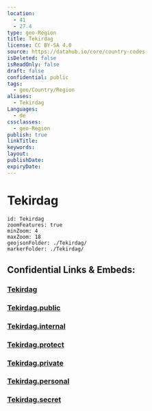 ```yaml
---
location:
  - 41
  - 27.4
type: geo-Region
title: Tekirdag
license: CC BY-SA 4.0
source: https://datahub.io/core/country-codes
isDeleted: false
isReadOnly: false
draft: false
confidential: public
tags:
  - geo/Country/Region
aliases:
  - Tekirdag
Languages:
  - de
cssclasses:
  - geo-Region
publish: true
linkTitle:
keywords:
layout:
publishDate:
expiryDate:
---
```


# Tekirdag

```leaflet
id: Tekirdag
zoomFeatures: true 
minZoom: 4 
maxZoom: 18
geojsonFolder: ./Tekirdag/
markerFolder: ./Tekirdag/
```


## Confidential Links & Embeds: 

### [Tekirdag](/_Standards/Earth/Continent/Europe/Europe~East/Turkey/Provinces~Turkey/Tekirdag.md) 

### [Tekirdag.public](/_public/Earth/Continent/Europe/Europe~East/Turkey/Provinces~Turkey/Tekirdag.public.md) 

### [Tekirdag.internal](/_internal/Earth/Continent/Europe/Europe~East/Turkey/Provinces~Turkey/Tekirdag.internal.md) 

### [Tekirdag.protect](/_protect/Earth/Continent/Europe/Europe~East/Turkey/Provinces~Turkey/Tekirdag.protect.md) 

### [Tekirdag.private](/_private/Earth/Continent/Europe/Europe~East/Turkey/Provinces~Turkey/Tekirdag.private.md) 

### [Tekirdag.personal](/_personal/Earth/Continent/Europe/Europe~East/Turkey/Provinces~Turkey/Tekirdag.personal.md) 

### [Tekirdag.secret](/_secret/Earth/Continent/Europe/Europe~East/Turkey/Provinces~Turkey/Tekirdag.secret.md)

